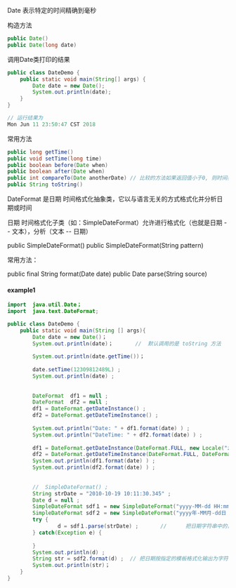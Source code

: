 
Date 表示特定的时间精确到毫秒

构造方法
```java
public Date()
public Date(long date)
```

调用Date类打印的结果

```java
public class DateDemo {
	public static void main(String[] args) {
		Date date = new Date();
		System.out.println(date);
	}
}

// 运行结果为
Mon Jun 11 23:50:47 CST 2018
```

常用方法
```java
public long getTime()
public void setTime(long time)
public boolean before(Date when)
public boolean after(Date when)
public int compareTo(Date anotherDate) // 比较的方法如果返回值小于0, 则时间表示在之前若大于0则表示在之后
public String toString()
``` 

DateFormat  是日期 时间格式化抽象类，它以与语言无关的方式格式化并分析日期或时间

日期 时间格式化子类（如：SimpleDateFormat）允许进行格式化（也就是日期 -- 文本），分析（文本 -- 日期）

public SimpleDateFormat()
public SimpleDateFormat(String pattern)

常用方法：
    
public final String format(Date date)
public Date parse(String source)
        



#### example1

```java
import  java.util.Date；
import  java.text.DateFormat; 

public class DateDemo {
    public static void main(String [] args){
        Date date = new Date()；
        System.out.println(date)；       //  默认调用的是 toString 方法      中国标准时间
        
        System.out.println(date.getTime())；
        
        date.setTime(12309812489L) ;
        System.out.println(date) ; 
        
        
        DateFormat  df1 = null ; 
        DateFormat  df2 = null ;
        df1 = DateFormat.getDateInstance() ;
        df2 = DateFormat.getDateTimeInstance() ;
        
        System.out.println("Date: " + df1.format(date) ) ;
        System.out.println("DateTime: " + df2.format(date) ) ;
        
        df1 = DateFormat.getDateInstance(DateFormat.FULL, new Locale("zh", "CN")) ; 
        df2 = DateFormat.getDateTimeInstance(DateFormat.FULL, DateFormat.FULL, new Locale("zh", "CN")) ;                
        System.out.println(df1.format(date) ) ; 
        System.out.println(df2.format(date) ) ;
        
        
        //  SimpleDateFormat() ; 
        String strDate = "2010-10-19 10:11:30.345" ; 
        Date d = null ; 
        SimpleDateFormat sdf１ = new SimpleDateFormat("yyyy-MM-dd HH:mm:ss.SSS") ;                 
        SimpleDateFormat sdf２ = new SimpleDateFormat("yyyy年-MM月-dd日 HH:mm:ss.SSS") ;                 
        try {                
                d = sdf１.parse(strDate) ;       //      把日期字符串中的日期部分抽取出来生成一个Date 对象
        } catch(Exception e) {
                                
        }                
        System.out.println(d) ;     
        String str = sdf2.format(d) ;  // 把日期按指定的模板格式化输出为字符串            
        System.out.println(str)；        
    }
}
```

